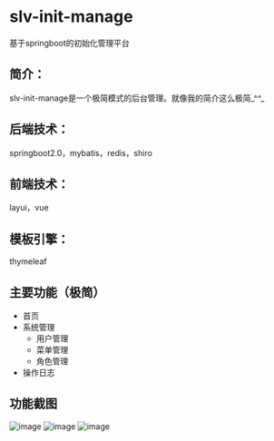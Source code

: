# slv-init-manage
  基于springboot的初始化管理平台
## 简介：
  slv-init-manage是一个极简模式的后台管理。就像我的简介这么极简_^^_
## 后端技术：
  springboot2.0，mybatis，redis，shiro
## 前端技术：
  layui，vue
## 模板引擎：
  thymeleaf
## 主要功能（极简）
  - 首页
  - 系统管理
    - 用户管理
    - 菜单管理
    - 角色管理
  - 操作日志
## 功能截图
  ![image](https://github.com/qcz-left/slv-init-manage/raw/master/picture/login.jpg)
  ![image](https://github.com/qcz-left/slv-init-manage/raw/master/picture/index.jpg)
  ![image](https://github.com/qcz-left/slv-init-manage/raw/master/picture/user-list.jpg)
